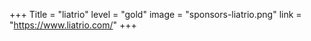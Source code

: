 +++
Title = "liatrio" 
level = "gold" 
image = "sponsors-liatrio.png"
link = "https://www.liatrio.com/"
+++